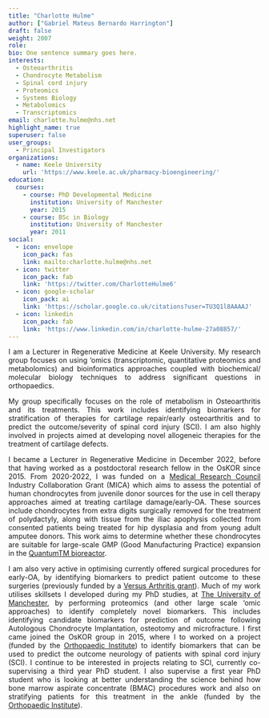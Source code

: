 ```yaml
---
title: "Charlotte Hulme"
author: ["Gabriel Mateus Bernardo Harrington"]
draft: false
weight: 2007
role:
bio: One sentence summary goes here.
interests:
  - Osteoarthritis
  - Chondrocyte Metabolism
  - Spinal cord injury
  - Proteomics
  - Systems Biology
  - Metabolomics
  - Transcriptomics
email: charlotte.hulme@nhs.net
highlight_name: true
superuser: false
user_groups:
  - Principal Investigators
organizations:
  - name: Keele University
    url: 'https://www.keele.ac.uk/pharmacy-bioengineering/'
education:
  courses:
    - course: PhD Developmental Medicine
      institution: University of Manchester 
      year: 2015
    - course: BSc in Biology 
      institution: University of Manchester
      year: 2011
social:
  - icon: envelope
    icon_pack: fas
    link: mailto:charlotte.hulme@nhs.net
  - icon: twitter
    icon_pack: fab
    link: 'https://twitter.com/CharlotteHulme6'
  - icon: google-scholar
    icon_pack: ai
    link: 'https://scholar.google.co.uk/citations?user=TU3Q1l8AAAAJ'
  - icon: linkedin
    icon_pack: fab
    link: 'https://www.linkedin.com/in/charlotte-hulme-27a08857/'
---
```

<style>
body {
text-align: justify}
</style>

I am a Lecturer in Regenerative Medicine at Keele University. My research group focuses on using
‘omics (transcriptomic, quantitative proteomics and metabolomics) and bioinformatics approaches
coupled with biochemical/ molecular biology techniques to address significant questions in
orthopaedics.

My group specifically focuses on the role of metabolism in Osteoarthritis and its treatments.
This work includes identifying biomarkers for stratification of therapies for cartilage
repair/early osteoarthritis and to predict the outcome/severity of spinal cord injury (SCI). I
am also highly involved in projects aimed at developing novel allogeneic therapies for the
treatment of cartilage defects.

I became a Lecturer in Regenerative Medicine in December 2022, before that having worked as a
postdoctoral research fellow in the OsKOR since 2015. From 2020-2022, I was funded on a [Medical Research Council](https://www.ukri.org/councils/mrc/) Industry Collaboration Grant (MICA) which
aims to assess the potential of human chondrocytes from juvenile donor sources for the use in
cell therapy approaches aimed at treating cartilage damage/early-OA. These sources include
chondrocytes from extra digits surgically removed for the treatment of polydactyly, along with
tissue from the iliac apophysis collected from consented patients being treated for hip
dysplasia and from young adult amputee donors. This work aims to determine whether these
chondrocytes are suitable for large-scale GMP (Good Manufacturing Practice) expansion in the [QuantumTM bioreactor](https://www.terumobct.com/quantum).

I am also very active in optimising currently offered surgical procedures for early-OA, by
identifying biomarkers to predict patient outcome to these surgeries (previously funded by a
[Versus Arthritis grant](https://www.versusarthritis.org/)). Much of my work utilises skillsets
I developed during my PhD studies, at [The University of Manchester](https://www.manchester.ac.uk/), by performing proteomics (and other large scale
‘omic approaches) to identify completely novel biomarkers. This includes identifying candidate
biomarkers for prediction of outcome following Autologous Chondrocyte Implantation, osteotomy
and microfracture. I first came joined the OsKOR group in 2015, where I to worked on a project 
(funded by the [Orthopaedic Institute](https://www.orthopaedic-institute.org/)) to identify
biomarkers that can be used to predict the outcome neurology of patients with spinal cord injury
(SCI). I continue to be interested in projects relating to SCI, currently co-supervising a third
year PhD student. I also supervise a first year PhD student who is looking at better
understanding the science behind how bone marrow aspirate concentrate (BMAC) procedures work and
also on stratifying patients for this treatment in the ankle (funded by the [Orthopaedic Institute](https://www.orthopaedic-institute.org/)).
